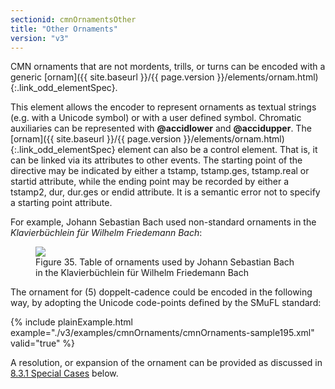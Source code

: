 ```yaml
---
sectionid: cmnOrnamentsOther
title: "Other Ornaments"
version: "v3"
---
```




CMN ornaments that are not mordents, trills, or turns can be encoded with a generic
[ornam]({{ site.baseurl }}/{{ page.version }}/elements/ornam.html){:.link_odd_elementSpec}.

This element allows the encoder to represent ornaments as textual strings (e.g. with
a
Unicode symbol) or with a user defined symbol. Chromatic auxiliaries can be represented
with
**@accidlower** and **@accidupper**. The [ornam]({{ site.baseurl }}/{{ page.version }}/elements/ornam.html){:.link_odd_elementSpec} element can
also be a control element. That is, it can be linked via its attributes to other events.
The
starting point of the directive may be indicated by either a tstamp, tstamp.ges, tstamp.real
or startid attribute, while the ending point may be recorded by either a tstamp2,
dur, dur.ges
or endid attribute. It is a semantic error not to specify a starting point attribute.

For example, Johann Sebastian Bach used non-standard ornaments in the *Klavierbüchlein
für Wilhelm Friedemann Bach*:

<figure class="figure">
   <img src="../../../../guidelines/v3/Images/modules/cmnOrnaments/JSBtableofornaments.jpg" class="img-responsive"></img>
   <figcaption class="figure-caption">Figure 35. Table of ornaments used by Johann Sebastian Bach in the Klavierbüchlein für Wilhelm
      Friedemann Bach
   </figcaption>
</figure>
The ornament for 
<span class="q">(5) doppelt-cadence</span> could be encoded in the following way, by
adopting the Unicode code-points defined by the SMuFL standard:

{% include plainExample.html example="./v3/examples/cmnOrnaments/cmnOrnaments-sample195.xml" valid="true" %}

A resolution, or expansion of the ornament can be provided as discussed in 
<a class="link_ptr" title="Special Cases" href="{{ site.baseurl }}/{{ page.version }}/guidelines/cmnOrnaments.html#cmnOrnamentsTrillsSpecial">8.3.1 Special Cases</a> below.

